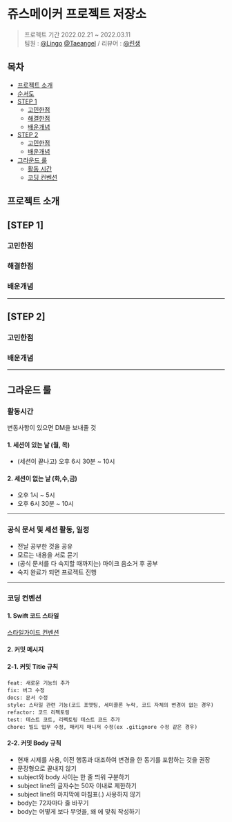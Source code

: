 # 쥬스메이커 프로젝트 저장소

> 프로젝트 기간 2022.02.21 ~ 2022.03.11 </br>
팀원 : [@Lingo](https://github.com/llingo) [@Taeangel](https://github.com/Taeangel) / 리뷰어 : [@린생](https://github.com/jungseungyeo)

## 목차

- [프로젝트 소개](#프로젝트-소개)
- [순서도](#순서도)
- [STEP 1](#step-1)
    + [고민한점](#고민한점)
    + [해결한점](#해결한점)
    + [배운개념](#배운개념)
- [STEP 2](#step-2)
    + [고민한점](#고민한점)
    + [배운개념](#배운개념)
- [그라운드 룰](#그라운드-룰)
    + [활동 시간](#활동-시간)
    + [코딩 컨벤션](#코딩-컨벤션)


## 프로젝트 소개

## [STEP 1]

### 고민한점

### 해결한점

### 배운개념

---

## [STEP 2]

### 고민한점

### 배운개념

---

## 그라운드 룰

### 활동시간
변동사항이 있으면 DM을 보내줄 것

#### 1. 세션이 있는 날 (월, 목)
- (세션이 끝나고) 오후 6시 30분 ~ 10시

#### 2. 세션이 없는 날 (화,수,금)
- 오후 1시 ~ 5시
- 오후 6시 30분 ~ 10시

---

### 공식 문서 및 세션 활동, 일정
- 전날 공부한 것을 공유
- 모르는 내용을 서로 묻기
- (공식 문서를 다 숙지할 때까지는) 마이크 음소거 후 공부
- 숙지 완료가 되면 프로젝트 진행

---

### 코딩 컨벤션
#### 1. Swift 코드 스타일
[스타일가이드 컨벤션](https://github.com/StyleShare/swift-style-guide#%EC%A4%84%EB%B0%94%EA%BF%88)

#### 2. 커밋 메시지
#### 2-1. 커밋 Titie 규칙
```
feat: 새로운 기능의 추가
fix: 버그 수정
docs: 문서 수정
style: 스타일 관련 기능(코드 포맷팅, 세미콜론 누락, 코드 자체의 변경이 없는 경우)
refactor: 코드 리펙토링
test: 테스트 코트, 리펙토링 테스트 코드 추가
chore: 빌드 업무 수정, 패키지 매니저 수정(ex .gitignore 수정 같은 경우)
```

#### 2-2. 커밋 Body 규칙
- 현재 시제를 사용, 이전 행동과 대조하여 변경을 한 동기를 포함하는 것을 권장
- 문장형으로 끝내지 않기
- subject와 body 사이는 한 줄 띄워 구분하기
- subject line의 글자수는 50자 이내로 제한하기
- subject line의 마지막에 마침표(.) 사용하지 않기
- body는 72자마다 줄 바꾸기
- body는 어떻게 보다 무엇을, 왜 에 맞춰 작성하기
